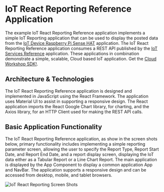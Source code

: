 **IoT React Reporting Reference Application**
==================
The example IoT React Reporting Reference application implements a simple IoT Reporting application that can be used to display the posted data from the [IoT Device Raspberry Pi Sense HAT](https://github.com/markreha/cloudpi/blob/master/README.md) application. The IoT React Reporting Reference application consumes a REST API published by the [IoT Services Reference](https://github.com/markreha/cloudservices/blob/master/README.md) application. These applications in combination  demonstrate a simple, scalable, Cloud based IoT application. Get the [Cloud Workshop SDK!](https://github.com/markreha/cloudworkshop/blob/master/README.md).

Architecture & Technologies
--------
The IoT React Reporting Reference application is designed and implemented in JavaScript using the React Framework. The application uses Material UI to assist in supporting a responsive design. The React application imports the React Google Chart library, for charting, and the Axios library, for an HTTP Client used for making the REST API calls.
 
Basic Application Functionality
--------
The IoT React Reporting Reference application, as show in the screen shots below, primary functionality includes implementing a simple reporting parameter screen, allowing the user to specify the Report Type, Report Start Date, and Report End Date, and a report display screen, displaying the IoT data either as a Tabular Report or a Line Chart Report. The main application is displayed by the App Component to display a common application App and NavBar. The application supports a responsive design and can be accessed from desktop, mobile, and tablet browsers.

![IoT React Reporting Screen Shots](https://github.com/markreha/cloudworkshop/raw/master/sdk/docs/architecture/images/iotreportingreactss.png)



